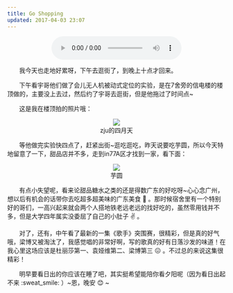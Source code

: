 ```yaml
---
title: Go Shopping
updated: 2017-04-03 23:07
---
```


<div align="center">
	<audio src="http://mp3.haoduoge.com/s/2017-04-03/1491231573.mp3"
 controls loop preload style="width: 300px;">黄建为-Over The Way</audio>
  <div class="divider"></div>
</div>

&#160; &#160; &#160; &#160;我今天也走地好累呀，下午去逛街了，到晚上十点才回来。

&#160; &#160; &#160; &#160;下午看宇哥他们做了会儿无人机被动式定位的实验，是在7舍旁的信电楼的楼顶做的，主要没上去过，然后约了宇哥去逛街，但是他拖过了时间点~

&#160; &#160; &#160; &#160;这是我在楼顶拍的照片哦：

<div align="center">
	<figure>
		<img src="http://onuaw20p3.bkt.clouddn.com/post-mt-zju.jpg">
		<figcaption>zju的四月天</figcaption>
	</figure>
</div>

&#160; &#160; &#160; &#160;等他做完实验快四点了，赶紧出街~逛吃逛吃，昨天说要吃芋圆，所以今天特地留意了一下，甜品店并不多，走到in77A区才找到一家，看下面：

<div align="center">
	<figure>
		<img src="http://onuaw20p3.bkt.clouddn.com/post-mt-yuyuan.jpg">
		<figcaption>芋圆</figcaption>
	</figure>
</div>

&#160; &#160; &#160; &#160;有点小失望呢，看来论甜品糖水之类的还是得数广东的好吃呀~心心念广州，想以后有机会的话带你去吃超多超美味的广东美食 :couple: 。那时候宿舍里有一个特别好的哥们，一高兴起来就会两个人搭地铁老远老远的找好吃的，虽然零用钱并不多，但是大学四年属实没委屈了自己的小肚子 :v: 。

&#160; &#160; &#160; &#160;对了，还有，中午看了最新的一集《歌手》突围赛，很精彩，但是真的好气哦，梁博又被淘汰了，我感觉唱的非常好啊，写的歌真的好有日落沙发的味道！在我心里这场应该是杜丽莎第一、袁娅维第二、梁博第三 :confounded: 。不过总的来说这集很精彩！

&#160; &#160; &#160; &#160;明早要看日出的你应该在睡了吧，其实挺希望能陪你看夕阳呢（因为看日出起不来 :sweat\_smile: ）~恩，晚安 :blush: ~
